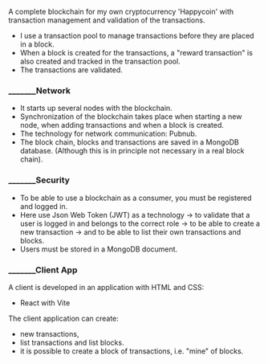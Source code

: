  

A complete blockchain for my own cryptocurrency 'Happycoin' with transaction management and validation of the transactions.
 - I use a transaction pool to manage transactions before they are placed in a block.
 - When a block is created for the transactions, a "reward transaction" is also created and tracked in the transaction pool.    
 - The transactions are validated.
###  _______Network
- It starts up several nodes with the blockchain. 
- Synchronization of the blockchain takes place when starting a new node, when adding transactions and when a block is created.
- The technology for network communication: Pubnub.
- The block chain, blocks and transactions are saved in a MongoDB database. (Although this is in principle not necessary in a real block chain).
### _______Security
- To be able to use a blockchain as a consumer, you must be registered and logged in.
- Here  use Json Web Token (JWT) as a technology
  -> to validate that a user is logged in and belongs to the correct role 
   -> to be able to create a new transaction 
   -> and to be able to list their own transactions and blocks. 
- Users must be stored in a MongoDB document.
### _______Client App
A client is developed in an application with HTML and CSS:
- React with Vite

The client application can create:
- new transactions,
- list transactions  and list blocks.
- it is possible to create a block of transactions, i.e. "mine" of blocks.
 
